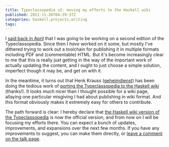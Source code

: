 ```yaml
---
title: Typeclassopedia v2: moving my efforts to the Haskell wiki
published: 2011-11-26T04:39:37Z
categories: haskell,projects,writing
tags: 
---
```


I <a href="http://byorgey.wordpress.com/2011/04/03/call-for-contributions-second-edition-of-the-typeclassopedia/" title="Call for contributions: second edition of the Typeclassopedia">said back in April</a> that I was going to be working on a second edition of the Typeclassopedia.  Since then I <i>have</i> worked on it some, but mostly I've dithered trying to work out a toolchain for publishing it in multiple formats including PDF and (commentable) HTML.  But it's become increasingly clear to me that this is really just getting in the way of the important work of actually updating the content, and I ought to just choose a simple solution, imperfect though it may be, and get on with it.

In the meantime, it turns out that Henk Krauss (<a href="http://haskell.org/haskellwiki/User:Geheimdienst">geheimdienst</a>) has been doing the tedious work of <a href="http://haskell.org/haskellwiki/Typeclassopedia">porting the Typeclassopedia to the Haskell wiki</a> (thanks!).  It looks much nicer than I thought possible for a wiki page, allaying one particular misgiving I had about publishing in wiki format.  And this format obviously makes it extremely easy for others to contribute.

The path forward is clear: I hereby declare that <a href="http://haskell.org/haskellwiki/Typeclassopedia">the Haskell wiki version of the Typeclassopedia</a> is now the official version, and from now on I will be focusing my efforts there. You can expect a bunch of updates, improvements, and expansions over the next few months.  If you have any improvements to suggest, you can make them directly, or <a href="http://haskell.org/haskellwiki/index.php?title=Talk:Typeclassopedia&amp;action=edit">leave a comment on the talk page</a>.

